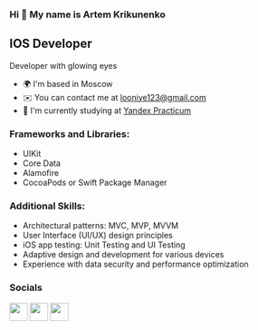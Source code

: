 ### Hi 👋 My name is Artem Krikunenko

IOS Developer
-------------

Developer with glowing eyes

*   🌍  I'm based in Moscow
*   ✉️  You can contact me at [looniye123@gmail.com](mailto:looniye123@gmail.com)
*   🚀  I'm currently studying at [Yandex Practicum](https://practicum.yandex.ru)

### Frameworks and Libraries:

* UIKit
* Core Data
* Alamofire
* CocoaPods or Swift Package Manager

### Additional Skills:

* Architectural patterns: MVC, MVP, MVVM
* User Interface (UI/UX) design principles
* iOS app testing: Unit Testing and UI Testing
* Adaptive design and development for various devices
* Experience with data security and performance optimization

### Socials

<p align="left">
<a href="https://discord.com/users/212966436790861834" target="_blank" rel="noreferrer"><img src="https://raw.githubusercontent.com/danielcranney/readme-generator/main/public/icons/socials/discord.svg" width="32" height="32" /></a>
<a href="https://www.github.com/looniye" target="_blank" rel="noreferrer"><img src="https://raw.githubusercontent.com/danielcranney/readme-generator/main/public/icons/socials/github-dark.svg" width="32" height="32" /></a>
<a href="https://t.me/looniyek" target="_blank" rel="noreferrer"><img src="https://upload.wikimedia.org/wikipedia/commons/8/82/Telegram_logo.svg" width="32" height="32" /></a>
